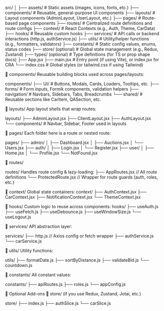 src/
│
├── assets/ # Static assets (images, icons, fonts, etc.)
├── components/ # Reusable, general-purpose UI components
├── layouts/ # Layout components (AdminLayout, UserLayout, etc.)
├── pages/ # Route-based page components
├── routes/ # Centralized route definitions and route configs
├── context/ # React Contexts (e.g., Auth, Theme, CarData)
├── hooks/ # Reusable custom hooks
├── services/ # API calls or backend interactions (http.js, authService.js)
├── utils/ # Utility/helper functions (e.g., formatters, validators)
├── constants/ # Static config values, enums, status codes
├── store/ (optional) # Global state management (e.g., Redux, Zustand)
├── types/ (optional) # Type definitions (for TS or prop shape docs)
├── App.jsx
├── main.jsx # Entry point (if using Vite), or index.jsx for CRA
└── index.css # Global styles (or tailwind.css if using Tailwind)

📁 components/
Reusable building blocks used across pages/layouts:

components/
├── UI/ # Buttons, Modals, Cards, Loaders, Tooltips, etc.
├── forms/ # Form inputs, Formik components, validation helpers
├── navigation/ # Navbars, Sidebars, Tabs, Breadcrumbs
└── shared/ # Reusable sections like CarItem, QASection, etc.

📁 layouts/
App layout shells that wrap routes:

layouts/
├── AdminLayout.jsx
├── ClientLayout.jsx
├── AuthLayout.jsx
└── components/ # Navbar, Sidebar, Footer used in layouts

📁 pages/
Each folder here is a route or nested route:

pages/
├── admin/
│   ├── Dashboard.jsx
│   ├── Auctions.jsx
│   └── Users.jsx
├── auth/
│   ├── Login.jsx
│   └── Register.jsx
├── user/
│   ├── Home.jsx
│   └── Profile.jsx
└── NotFound.jsx

📁 routes/

routes/
Handles route config & lazy-loading:
├── AppRoutes.jsx          // All route definitions
└── ProtectedRoute.jsx     // Wrapper for route guards (auth, roles, etc.)


📁 context/
Global state containers:
context/
├── AuthContext.jsx
├── CarContext.jsx
├── NotificationContext.jsx
└── ThemeContext.jsx

📁 hooks/
Custom logic to reuse across components:
hooks/
├── useAuth.js
├── useFetch.js
├── useDebounce.js
├── useWindowSize.js
└── useLogout.js


📁 services/
API abstraction layer:

services/
├── http.js               // Axios config or fetch wrapper
├── authService.js
└── carService.js


📁 utils/
Utility functions:

utils/
├── formatDate.js
├── sortByDistance.js
├── validateBid.js
└── countdown.js


📁 constants/
All constant values:

constants/
├── apiRoutes.js
├── roles.js
└── appConfig.js

🧪 Optional Add-ons
🧪 store/ (if you use Redux, Zustand, Jotai, etc.)

store/
├── index.js
├── authSlice.js
└── carSlice.js
